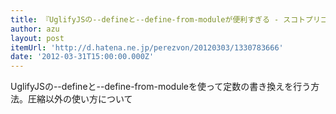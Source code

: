 ```yaml
---
title: 『UglifyJSの--defineと--define-from-moduleが便利すぎる - スコトプリゴニエフスク通信』
author: azu
layout: post
itemUrl: 'http://d.hatena.ne.jp/perezvon/20120303/1330783666'
date: '2012-03-31T15:00:00.000Z'
---
```

UglifyJSの--defineと--define-from-moduleを使って定数の書き換えを行う方法。圧縮以外の使い方について
